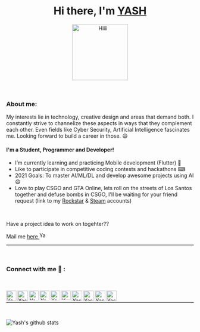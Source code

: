 # <h1 align="center"> Hi there, I'm [YASH](https://github.com/YASHBRO) </h1>
<p align="center">
<img align="center" src="https://sdk.bitmoji.com/render/panel/732eaa6e-2db0-48dc-b8d8-4484ec74e70f-98b12ec1-0112-490f-8249-a51799d855be-v1.png?transparent=1&palette=1" width="150px" alt="Hiiii" /> 
</p>

<br/>

### About me:

My interests lie in technology, creative design and areas that demand both. I constantly strive to channelize these aspects in ways that they complement each other. Even fields like Cyber Security, Artificial Intelligence fascinates me. Looking forward to build a career in those. 😄

#### I'm a Student, Programmer and Developer!
- I’m currently learning and practicing Mobile development (Flutter) 📱
- Like to participate in competitive coding contests and hackathons ⌨
- 2021 Goals: To master AI/ML/DL and develop awesome projects using AI 😄
- Love to play CSGO and GTA Online, lets roll on the streets of Los Santos together and defuse bombs in CSGO, I'll be waiting for your friend request (link to my [Rockstar][rockstar social club] & [Steam][steam] accounts)

<br/>

Have a project idea to work on togehter??

Mail me [here <img alt="Yash's Gmail" width="17px" src="https://img.icons8.com/ios-filled/100/4a90e2/send-mass-email.png" >][gmail]


--------------

<br/>

### Connect with me 🤝 :
<br>

[<img align="left" alt="Yash's Gmail" width="27px" src="https://img.icons8.com/ios-filled/100/4a90e2/send-mass-email.png" >][gmail]
[<img align="left" alt="Yash's LinkedIn" width="28px" src="https://img.icons8.com/ios-glyphs/120/4a90e2/linkedin.png" >][linkedin]
[<img align="left" alt="Yash's Twitter" width="26px" src="https://img.icons8.com/ios-glyphs/120/4a90e2/twitter.png" >][twitter]
[<img align="left" alt="Yash's Facebook" width="26px" src="https://img.icons8.com/ios-filled/150/4a90e2/facebook--v1.png" >][facebook] 
[<img align="left" alt="Yash's Instagram" width="26px" src="https://img.icons8.com/ios-glyphs/120/4a90e2/instagram-new.png" >][instagram]
[<img align="left" alt="Yash's Snapchat" width="25px" src="https://img.icons8.com/ios-filled/30/4a90e2/snapchat.png" >][snapchat]
[<img align="left" alt="Yash's DEV Profile" width="28px" src="https://img.icons8.com/windows/128/4a90e2/dev.png" >][dev]
[<img align="left" alt="Yash's Discord Server" width="28px" src="https://img.icons8.com/ios-filled/150/4a90e2/discord-logo.png" >][discord]
[<img align="left" alt="Yash's Steam account" width="28px" src="https://img.icons8.com/ios-filled/150/4a90e2/steam-circled.png" >][steam]
[<img align="left" alt="Yash's Rockstar social club profile" width="28px" src="https://img.icons8.com/ios-filled/150/4a90e2/rockstar-games.png" >][rockstar social club]

<br/>

---------------------

<br/>

<p>
<img align="center" src="https://github-readme-stats.vercel.app/api?username=YASHBRO&show_icons=true&include_all_commits=true&theme=tokyonight" alt="Yash's github stats" />
</p>

<br/>


[gmail]: https://mail.google.com/mail/?view=cm&fs=1&to=yashjoglekar1220@gmail.com&su=Redirected%20from%20GitHub&body=Hii "Click to send an email"
[instagram]: https://www.instagram.com/yash__joglekar "My Instagram profile"
[twitter]: https://twitter.com/yash__joglekar "My twiiter account"
[facebook]: https://www.facebook.com/yash.joglekar.1220 "My facebook profile"
[linkedin]: https://www.linkedin.com/in/yash-joglekar-08a4161b4/ "My LinkedIn profile"
[discord]: https://discord.gg/hUVNsxC "My Discord Server"
[snapchat]: https://www.snapchat.com/add/yashjoglekar "My Snapchat profile"
[dev]: https://dev.to/yashbro "My Dev's profile"
[steam]: https://steamcommunity.com/id/YASH_BRO/ "My steam account"
[rockstar social club]: https://socialclub.rockstargames.com/member/YASH_BR0/ "My Rockstar social club profile"
